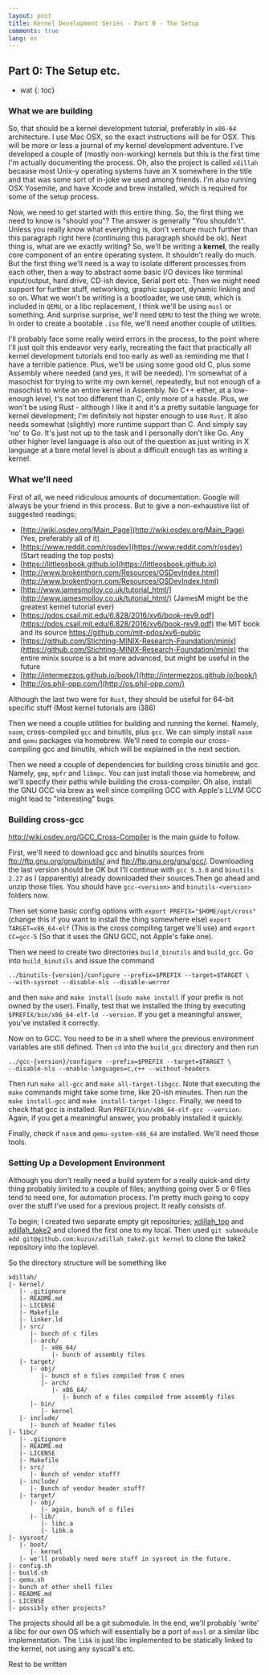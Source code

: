 ```yaml
---
layout: post
title: Kernel Development Series - Part 0 - The Setup
comments: true
lang: en
---
```


## Part 0: The Setup etc.

* wat
{: toc}

### What we are building

So, that should be a kernel development tutorial, preferably in `x86-64` architecture. I use Mac OSX, so the exact instructions will be for OSX. This will be more or less a journal of my kernel development adventure. I've developed a couple of (mostly non-working) kernels but this is the first time I'm actually documenting the process. Oh, also the project is called `xdillah` because most Unix-y operating systems have an X somewhere in the title and that was some sort of in-joke we used among friends. I'm also running OSX Yosemite, and have Xcode and brew installed, which is required for some of the setup process.

Now, we need to get started with this entire thing. So, the first thing we need to know is "should you"? The answer is generally "You shouldn't". Unless you really know what everything is, don't venture much further than this paragraph right here (continuing this paragraph should be ok). Next thing is, what are we exactly writing? So, we'll be writing a **kernel**, the really core component of an entire operating system. It shouldn't really do much. But the first thing we'll need is a way to isolate different processes from each other, then a way to abstract some basic I/O devices like terminal input/output, hard drive, CD-ish device, Serial port etc. Then we might need support for further stuff, networking, graphic support, dynamic linking and so on. What we won't be writing is a bootloader, we use `GRUB`, which is included in `QEMU`, or a libc replacement, I think we'll be using `musl` or something. And surprise surprise, we'll need `QEMU` to test the thing we wrote. In order to create a bootable `.iso` file, we'll need another couple of utilities.

I'll probably face some really weird errors in the process, to the point where I'll just quit this endeavor very early, recreating the fact that practically all kernel development tutorials end too early as well as reminding me that I have a terrible patience. Plus, we'll be using some good old C, plus some Assembly where needed (and yes, it will be needed). I'm somewhat of a masochist for trying to write my own kernel, repeatedly, but not enough of a masochist to write an entire kernel in Assembly. No C++ either, at a low-enough level, t's not too different than C, only more of a hassle. Plus, we won't be using Rust - although I like it and it's a pretty suitable language for kernel development; I'm definitely not hipster enough to use `Rust`. It also needs somewhat (slightly) more runtime support than C. And simply say 'no' to Go. It's just not up to the task and I personally don't like Go. Any other higher level language is also out of the question as just writing in X language at a bare metal level is about a difficult enough tas as writing a kernel.

### What we'll need

First of all, we need ridiculous amounts of documentation. Google will always be your friend in this process. But to give a non-exhaustive list of suggested readings;

- [http://wiki.osdev.org/Main_Page](http://wiki.osdev.org/Main_Page) (Yes, preferably all of it)
- [https://www.reddit.com/r/osdev](https://www.reddit.com/r/osdev) (Start reading the top posts)
- [https://littleosbook.github.io](https://littleosbook.github.io)
- [http://www.brokenthorn.com/Resources/OSDevIndex.html](http://www.brokenthorn.com/Resources/OSDevIndex.html)
- [http://www.jamesmolloy.co.uk/tutorial_html/](http://www.jamesmolloy.co.uk/tutorial_html/) (JamesM might be the greatest kernel tutorial ever)
- [https://pdos.csail.mit.edu/6.828/2016/xv6/book-rev9.pdf](https://pdos.csail.mit.edu/6.828/2016/xv6/book-rev9.pdf) the MIT book and its source https://github.com/mit-pdos/xv6-public
- [https://github.com/Stichting-MINIX-Research-Foundation/minix](https://github.com/Stichting-MINIX-Research-Foundation/minix) the entire minix source is a bit more advanced, but might be useful in the future
- [http://intermezzos.github.io/book/](http://intermezzos.github.io/book/)
- [http://os.phil-opp.com/](http://os.phil-opp.com/)

Although the last two were for `Rust`, they should be useful for 64-bit specific stuff (Most kernel tutorials are i386)

Then we need a couple utilities for building and running the kernel. Namely, `nasm`, cross-compiled `gcc` and binutils, plus `gcc`. We can simply install `nasm` and `qemu` packages via homebrew. We'll need to comple our cross-compiling gcc and binutils, which will be explained in the next section.

Then we need a couple of dependencies for building cross binutils and gcc. Namely, `gmp`, `mpfr` and `libmpc`. You can just install those via homebrew, and we'll specify their paths while building the cross-compiler. Oh also, install the GNU GCC via brew as well since compiling GCC with Apple's LLVM GCC might lead to "interesting" bugs

### Building cross-gcc

http://wiki.osdev.org/GCC_Cross-Compiler is the main guide to follow.

First, we'll need to download gcc and binutils sources from ftp://ftp.gnu.org/gnu/binutils/ and ftp://ftp.gnu.org/gnu/gcc/. Downloading the last version should be OK but I'll continue with `gcc 5.3.0` and `binutils 2.27` as I (apparently) already downloaded their sources.Then go ahead and unzip those files. You should have `gcc-<version>` and `binutils-<version>` folders now.

Then set some basic config options with `export PREFIX="$HOME/opt/cross"` (change this if you want to install the thing somewhere else) `export TARGET=x86_64-elf` (This is the cross compiling target we'll use) and `export CC=gcc-5` (So that it uses the GNU GCC, not Apple's fake one).

Then we need to create two directories `build_binutils` and `build_gcc`. Go into `build_binutils` and issue the command 

```
../binutils-{version}/configure --prefix=$PREFIX --target=$TARGET \
--with-sysroot --disable-nls --disable-werror
```

and then `make` and `make install` (`sudo make install` if your prefix is not owned by the user). Finally, test that we installed the thing by executing `$PREFIX/bin/x86_64-elf-ld --version`. If you get a meaningful answer, you've installed it correctly.

Now on to GCC. You need to be in a shell where the previous environment variables are still defined. Then `cd` into the `build_gcc` directory and then run 

```
../gcc-{version}/configure --prefix=$PREFIX --target=$TARGET \
--disable-nls --enable-languages=c,c++ --without-headers
```

Then run `make all-gcc` and `make all-target-libgcc`. Note that executing the `make` commands might take some time, like 20-ish minutes. Then run the `make install-gcc` and `make install-target-libgcc`. Finally, we need to check that gcc is installed. Run `PREFIX/bin/x86_64-elf-gcc --version`. Again, if you get a meaningful answer, you probably installed it quickly.

Finally, check if `nasm` and `qemu-system-x86_64` are installed. We'll need those tools.

### Setting Up a Development Environment

Although you don't really need a build system for a really quick-and dirty thing probably limited to a couple of files; anything going over 5 or 6 files tend to need one, for automation process. I'm pretty much going to copy over the stuff I've used for a previous project. It really consists of.

To begin; I created two separate empty git repositories; [xdillah_top](https://github.com/kuzux/xdillah_top) and [xdillah_take2](https://github.com/kuzux/xdillah_take2) and cloned the first one to my local. Then used `git submodule add git@github.com:kuzux/xdillah_take2.git kernel` to clone the take2 repository into the toplevel. 

So the directory structure will be something like

```
xdillah/
|- kernel/
   |- .gitignore
   |- README.md
   |- LICENSE
   |- Makefile
   |- linker.ld
   |- src/
      |- bunch of c files
      |- arch/
         |- x86_64/
            |- bunch of assembly files
   |- target/
      |- obj/
         |- bunch of o files compiled from C ones
         |- arch/
            |- x86_64/
               |- bunch of o files compiled from assembly files
      |- bin/
         |- kernel
   |- include/
      |- bunch of header files
|- libc/
   |- .gitignore
   |- README.md
   |- LICENSE
   |- Makefile
   |- src/
      |- Bunch of vendor stuff?
   |- include/
      |- Bunch of vendor header stuff?
   |- target/
      |- obj/
         |- again, bunch of o files
      |- lib/
         |- libc.a
         |- libk.a
|- sysroot/
   |- boot/
      |- kernel
   |- we'll probably need more stuff in sysroot in the future.
|- config.sh
|- build.sh
|- qemu.sh
|- bunch of other shell files
|- README.md
|- LICENSE
|- possibly other projects?
```

The projects should all be a git submodule. In the end, we'll probably 'write' a libc for our own OS which will essentially be a port of `musl` or a similar libc implementation. The `libk` is just libc implemented to be statically linked to the kernel, not using any syscall's etc.

Rest to be written
